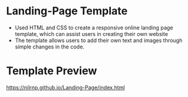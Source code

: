 # Landing-Page Template
- Used HTML and CSS to create a responsive online landing page template, which can assist users in creating their own website
- The template allows users to add their own text and images through simple changes in the code.

# Template Preview
https://nilrnp.github.io/Landing-Page/index.html
